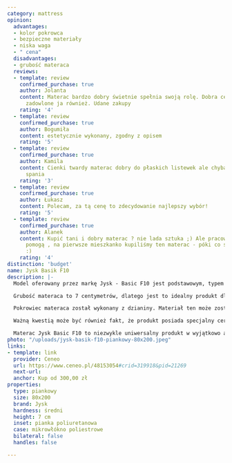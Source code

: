 ```yaml
---
category: mattress
opinion:
  advantages:
  - kolor pokrowca
  - bezpieczne materiały
  - niska waga
  - " cena"
  disadvantages:
  - grubość materaca
  reviews:
  - template: review
    confirmed_purchase: true
    author: Jolanta
    content: Materac bardzo dobry świetnie spełnia swoją rolę. Dobra cena. Dzieci
      zadowlone ja również. Udane zakupy
    rating: '4'
  - template: review
    confirmed_purchase: true
    author: Bogumiła
    content: estetycznie wykonany, zgodny z opisem
    rating: '5'
  - template: review
    confirmed_purchase: true
    author: Kamila
    content: Cienki twardy materac dobry do płaskich listewek ale chyba nie do codziennego
      spania
    rating: '3'
  - template: review
    confirmed_purchase: true
    author: Łukasz
    content: Polecam, za tą cenę to zdecydowanie najlepszy wybór!
    rating: '5'
  - template: review
    confirmed_purchase: true
    author: Alanek
    content: Kupić tani i dobry materac ? nie lada sztuka ;) Ale pracownicy Jysk zawsze
      pomogą , na pierwsze mieszkanko kupiliśmy ten materac - póki co sprawdza się
      :)
    rating: '4'
distinction: 'budget'
name: Jysk Basik F10
description: |-
  Model oferowany przez markę Jysk - Basic F10 jest podstawowym, typem materaca piankowego. Został on wykonany z pianki poliuretanowej, dzięki czemu odznacza się średnią twardością. To sprawia, że dostosowuje się do potrzeb większości użytkowników. Ten rodzaj wypełnienia układa się idealnie do kształtu ciała, dzięki czemu zapewnia odpowiednie podparcie dla kręgosłupa.

  Grubość materaca to 7 centymetrów, dlatego jest to idealny produkt dla lżejszych osób oraz dzieci. Jest to model o wymiarach 80x200 cm, jednak jest on dostępny także w szerszej wersji 90x200.

  Pokrowiec materaca został wykonany z dzianiny. Materiał ten może zostać bez problemu zdjęty w celu jego wyprania. Jest to szczególnie ważne w przypadku osób cierpiących z powodu alergii na kurz i roztocza. Pokrowiec należy prać w 40°C. Zaletą modelu jest ciemnoszary kolor poszycia, który dopasuje się idealnie do każdego wystroju i jest odporny na zabrudzenia.

  Ważną kwestią może być również fakt, że produkt posiada specjalny certyfikat OEKO-TEX 100 - jest to logo międzynarodowego stowarzyszenia OEKO-TEX®. Taki symbol oznacza, że materac jest wolny od szkodliwych substancji, a użyte w nim tekstylia są całkowicie bezpieczne dla użytkownika.

  Materac Jysk Basic F10 to niezwykle uniwersalny produkt w wyjątkowo atrakcyjnej, niskiej cenie. Jest to dobry wybór w sytuacji, gdy poszukiwany jest materac do 200 złotych. Model spełni oczekiwania większości osób, których budżet jest mocno ograniczony. Materac Jysk bardzo często jest wyborem studentów, którzy urządzają swoje pierwsze mieszkanie.
photo: "/uploads/jysk-basik-f10-piankowy-80x200.jpeg"
links:
- template: link
  provider: Ceneo
  url: https://www.ceneo.pl/48153054#crid=319918&pid=21269
  next-url:
  anchor: Kup od 300,00 zł
properties:
  type: piankowy
  size: 80x200
  brand: Jysk
  hardness: średni
  height: 7 cm
  inset: pianka poliuretanowa
  case: mikrowłókno poliestrowe
  bilateral: false
  handles: false

---
```

